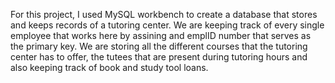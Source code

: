 For this project, I used MySQL workbench to create a database that stores and keeps records of a tutoring center. We are keeping track of every single employee that works here by assining and emplID number that serves as the primary key. We are storing all the different courses that the tutoring center has to offer, the tutees that are present during tutoring hours and also keeping track of book and study tool loans.
